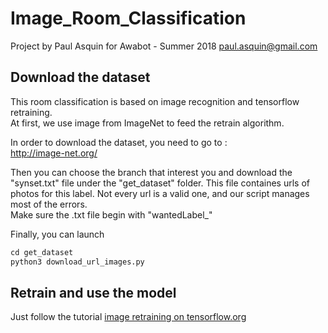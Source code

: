 # Image_Room_Classification  
Project by Paul Asquin for Awabot - Summer 2018 paul.asquin@gmail.com  

## Download the dataset

This room classification is based on image recognition and tensorflow retraining.  
At first, we use image from ImageNet to feed the retrain algorithm.  

In order to download the dataset, you need to go to :  
http://image-net.org/  
  
Then you can choose the branch that interest you and download the "synset.txt" file under the "get_dataset" folder. This file containes urls of photos for this label. Not every url is a valid one, and our script manages most of the errors.    
Make sure the .txt file begin with "wantedLabel_"  

Finally, you can launch  
``` python   
cd get_dataset   
python3 download_url_images.py    
```  
  
## Retrain and use the model  
Just follow the tutorial [image retraining on tensorflow.org](https://www.tensorflow.org/hub/tutorials/image_retraining)

